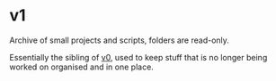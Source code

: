 # v1

Archive of small projects and scripts, folders are read-only.

Essentially the sibling of [v0](https://github.com/LW2904/v0), used to keep stuff that is no longer being worked on organised and in one place.
